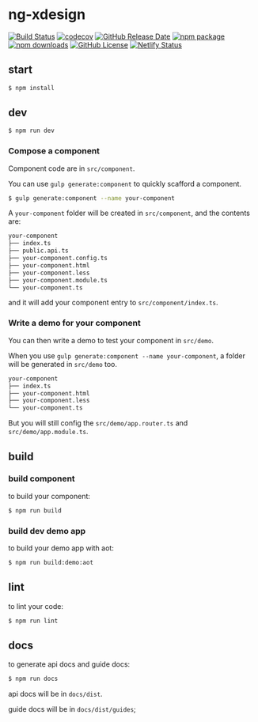 # ng-xdesign

[![Build Status](https://travis-ci.com/laixiangran/ng-xdesign.svg?branch=develop)](https://travis-ci.com/laixiangran/ng-xdesign)
[![codecov](https://codecov.io/gh/laixiangran/ng-xdesign/branch/develop/graph/badge.svg)](https://codecov.io/gh/laixiangran/ng-xdesign)
[![GitHub Release Date](https://img.shields.io/github/release-date/laixiangran/ng-xdesign.svg)](https://github.com/laixiangran/ng-xdesign/releases)
[![npm package](https://img.shields.io/npm/v/ng-xdesign-test.svg)](https://www.npmjs.com/package/ng-xdesign-test)
[![npm downloads](https://img.shields.io/npm/dm/ng-xdesign-test.svg)](https://www.npmjs.com/package/ng-xdesign-test)
[![GitHub License](https://img.shields.io/github/license/laixiangran/ng-xdesign.svg)](https://github.com/laixiangran/ng-xdesign/blob/master/LICENSE)
[![Netlify Status](https://api.netlify.com/api/v1/badges/ba3fc6fe-ba30-441a-8860-47e005c59066/deploy-status)](https://app.netlify.com/sites/thirsty-leakey-6d3c7a/deploys)


## start

```bash
$ npm install
```

## dev

```bash
$ npm run dev
```

### Compose a component

Component code are in `src/component`.

You can use `gulp generate:component` to quickly scafford a component.

```bash
$ gulp generate:component --name your-component
```

A `your-component` folder will be created in `src/component`, and the contents are:

```bash
your-component
├── index.ts
├── public.api.ts
├── your-component.config.ts
├── your-component.html
├── your-component.less
├── your-component.module.ts
└── your-component.ts
```

and it will add your component entry to `src/component/index.ts`.

### Write a demo for your component

You can then write a demo to test your component in `src/demo`.

When you use `gulp generate:component --name your-component`, a folder will be generated in `src/demo` too.

```bash
your-component
├── index.ts
├── your-component.html
├── your-component.less
└── your-component.ts
```

But you will still config the `src/demo/app.router.ts` and `src/demo/app.module.ts`.

## build


### build component

to build your component:

```bash
$ npm run build
```

### build dev demo app

to build your demo app with aot:

```bash
$ npm run build:demo:aot
```

## lint

to lint your code:

```bash
$ npm run lint
```

## docs

to generate api docs and guide docs:

```bash
$ npm run docs
```

api docs will be in `docs/dist`.

guide docs will be in `docs/dist/guides`;

